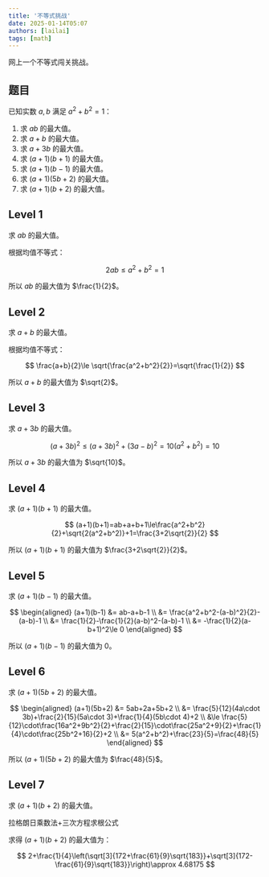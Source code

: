 ```yaml
---
title: '不等式挑战'
date: 2025-01-14T05:07
authors: [lailai]
tags: [math]
---
```


<!-- truncate -->

网上一个不等式闯关挑战。

## 题目

已知实数 $a,b$ 满足 $a^2+b^2=1$：

1. 求 $ab$ 的最大值。
2. 求 $a+b$ 的最大值。
3. 求 $a+3b$ 的最大值。
4. 求 $(a+1)(b+1)$ 的最大值。
5. 求 $(a+1)(b-1)$ 的最大值。
6. 求 $(a+1)(5b+2)$ 的最大值。
7. 求 $(a+1)(b+2)$ 的最大值。

## Level 1

求 $ab$ 的最大值。

根据均值不等式：

$$
2ab\le a^2+b^2=1
$$

所以 $ab$ 的最大值为 $\frac{1}{2}$。

## Level 2

求 $a+b$ 的最大值。

根据均值不等式：

$$
\frac{a+b}{2}\le \sqrt{\frac{a^2+b^2}{2}}=\sqrt{\frac{1}{2}}
$$

所以 $a+b$ 的最大值为 $\sqrt{2}$。

## Level 3

求 $a+3b$ 的最大值。

$$
(a+3b)^2\le(a+3b)^2+(3a-b)^2=10(a^2+b^2)=10
$$

所以 $a+3b$ 的最大值为 $\sqrt{10}$。

## Level 4

求 $(a+1)(b+1)$ 的最大值。

$$
(a+1)(b+1)=ab+a+b+1\le\frac{a^2+b^2}{2}+\sqrt{2(a^2+b^2)}+1=\frac{3+2\sqrt{2}}{2}
$$

所以 $(a+1)(b+1)$ 的最大值为 $\frac{3+2\sqrt{2}}{2}$。

## Level 5

求 $(a+1)(b-1)$ 的最大值。

$$
\begin{aligned}
  (a+1)(b-1) &= ab-a+b-1 \\
  &= \frac{a^2+b^2-(a-b)^2}{2}-(a-b)-1 \\
  &= \frac{1}{2}-\frac{1}{2}(a-b)^2-(a-b)-1 \\
  &= -\frac{1}{2}(a-b+1)^2\le 0
\end{aligned}
$$

所以 $(a+1)(b-1)$ 的最大值为 $0$。

## Level 6

求 $(a+1)(5b+2)$ 的最大值。

$$
\begin{aligned}
  (a+1)(5b+2) &= 5ab+2a+5b+2 \\
  &= \frac{5}{12}(4a\cdot 3b)+\frac{2}{15}(5a\cdot 3)+\frac{1}{4}(5b\cdot 4)+2 \\
  &\le \frac{5}{12}\cdot\frac{16a^2+9b^2}{2}+\frac{2}{15}\cdot\frac{25a^2+9}{2}+\frac{1}{4}\cdot\frac{25b^2+16}{2}+2 \\
  &= 5(a^2+b^2)+\frac{23}{5}=\frac{48}{5}
\end{aligned}
$$

所以 $(a+1)(5b+2)$ 的最大值为 $\frac{48}{5}$。

## Level 7

求 $(a+1)(b+2)$ 的最大值。

拉格朗日乘数法+三次方程求根公式

求得 $(a+1)(b+2)$ 的最大值为：

$$
2+\frac{1}{4}\left(\sqrt[3]{172+\frac{61}{9}\sqrt{183}}+\sqrt[3]{172-\frac{61}{9}\sqrt{183}}\right)\approx 4.68175
$$
